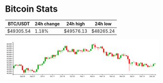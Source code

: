 # Bitcoin Stats

BTC/USDT|24h change|24h high|24h low|
|---|---|---|---|
|$49305.54|1.18%|$49576.13|$48265.24|

<img src="./chart.svg">

